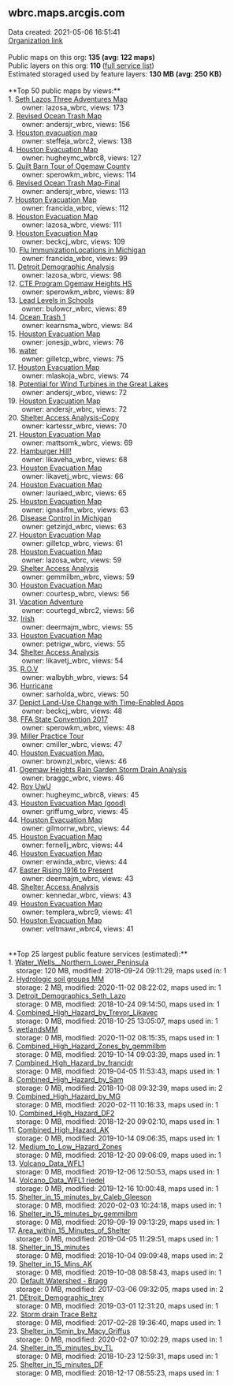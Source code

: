 <h2>wbrc.maps.arcgis.com</h2> Data created: 2021-05-06 16:51:41 <br /><a target='new' href='https://wbrc.maps.arcgis.com'>Organization link</a><br /><br />Public maps on this org: <b>135 (avg: 122 maps)</b><br />Public layers on this org: <b>110 </b>(<a target='new' href='https://services.arcgis.com/Suik55vhPUT8ZIfl/ArcGIS/rest/services'>full service list</a>)<br />Estimated storaged used by feature layers: <b>130 MB (avg: 250 KB)</b><br /><br />**Top 50 public maps by views:**<br />  1. <a target='new' href='https://www.arcgis.com/home/item.html?id=3acb3a9afa344c4aa5ddbca0f881899e'>Seth Lazos Three Adventures Map</a> <br />  &nbsp;&nbsp;&nbsp;&nbsp; &nbsp;&nbsp;owner: lazosa_wbrc, views: 173<br />  2. <a target='new' href='https://www.arcgis.com/home/item.html?id=bc563a73df8e43dc998304ab53b67a15'>Revised Ocean Trash Map</a> <br />  &nbsp;&nbsp;&nbsp;&nbsp; &nbsp;&nbsp;owner: andersjr_wbrc, views: 156<br />  3. <a target='new' href='https://www.arcgis.com/home/item.html?id=e2650f5d57024770b59d6bdcae508997'>Houston evacuation map</a> <br />  &nbsp;&nbsp;&nbsp;&nbsp; &nbsp;&nbsp;owner: steffeja_wbrc2, views: 138<br />  4. <a target='new' href='https://www.arcgis.com/home/item.html?id=805d69e407604786bdb68fdaedea9383'>Houston Evacuation Map</a> <br />  &nbsp;&nbsp;&nbsp;&nbsp; &nbsp;&nbsp;owner: hugheymc_wbrc8, views: 127<br />  5. <a target='new' href='https://www.arcgis.com/home/item.html?id=f35f189665534399afaf913d21d1493f'>Quilt Barn Tour of Ogemaw County</a> <br />  &nbsp;&nbsp;&nbsp;&nbsp; &nbsp;&nbsp;owner: sperowkm_wbrc, views: 114<br />  6. <a target='new' href='https://www.arcgis.com/home/item.html?id=325770d8081a4ab79238fdb695f50bcb'>Revised Ocean Trash Map-Final</a> <br />  &nbsp;&nbsp;&nbsp;&nbsp; &nbsp;&nbsp;owner: andersjr_wbrc, views: 113<br />  7. <a target='new' href='https://www.arcgis.com/home/item.html?id=183e415b1b2f4198afaa823186c48b1d'>Houston Evacuation Map</a> <br />  &nbsp;&nbsp;&nbsp;&nbsp; &nbsp;&nbsp;owner: francida_wbrc, views: 112<br />  8. <a target='new' href='https://www.arcgis.com/home/item.html?id=39776b60132f46ff9d00a5edcd9769dd'>Houston Evacuation Map</a> <br />  &nbsp;&nbsp;&nbsp;&nbsp; &nbsp;&nbsp;owner: lazosa_wbrc, views: 111<br />  9. <a target='new' href='https://www.arcgis.com/home/item.html?id=631b5193846241fd8f854138af3d3639'>Houston Evacuation Map</a> <br />  &nbsp;&nbsp;&nbsp;&nbsp; &nbsp;&nbsp;owner: beckcj_wbrc, views: 109<br />  10. <a target='new' href='https://www.arcgis.com/home/item.html?id=72320b6f77c24d2ca73ae877d868174f'>Flu ImmunizationLocations in Michigan</a> <br />  &nbsp;&nbsp;&nbsp;&nbsp; &nbsp;&nbsp;owner: francida_wbrc, views: 99<br />  11. <a target='new' href='https://www.arcgis.com/home/item.html?id=21c2ee7cbb364b1c97515c985fb6ff9a'>Detroit Demographic Analysis</a> <br />  &nbsp;&nbsp;&nbsp;&nbsp; &nbsp;&nbsp;owner: lazosa_wbrc, views: 98<br />  12. <a target='new' href='https://www.arcgis.com/home/item.html?id=8fe8736811604577b5c90e93db8beb49'>CTE Program Ogemaw Heights HS</a> <br />  &nbsp;&nbsp;&nbsp;&nbsp; &nbsp;&nbsp;owner: sperowkm_wbrc, views: 89<br />  13. <a target='new' href='https://www.arcgis.com/home/item.html?id=9f935b65d86c4d349cd26a5ccd9f92d8'>Lead Levels in Schools</a> <br />  &nbsp;&nbsp;&nbsp;&nbsp; &nbsp;&nbsp;owner: bulowcr_wbrc, views: 89<br />  14. <a target='new' href='https://www.arcgis.com/home/item.html?id=7c6c64151a5d41d28cd338924c66f030'>Ocean Trash 1</a> <br />  &nbsp;&nbsp;&nbsp;&nbsp; &nbsp;&nbsp;owner: kearnsma_wbrc, views: 84<br />  15. <a target='new' href='https://www.arcgis.com/home/item.html?id=91b4aaeae2eb4f00acf427b3270ec894'>Houston Evacuation Map</a> <br />  &nbsp;&nbsp;&nbsp;&nbsp; &nbsp;&nbsp;owner: jonesjp_wbrc, views: 76<br />  16. <a target='new' href='https://www.arcgis.com/home/item.html?id=c22abdbdd9dc44dca08daed4fbb32b59'>water</a> <br />  &nbsp;&nbsp;&nbsp;&nbsp; &nbsp;&nbsp;owner: gilletcp_wbrc, views: 75<br />  17. <a target='new' href='https://www.arcgis.com/home/item.html?id=aebdb3a6d0b447259aa61cadd46602f5'>Houston Evacuation Map</a> <br />  &nbsp;&nbsp;&nbsp;&nbsp; &nbsp;&nbsp;owner: mlaskoja_wbrc, views: 74<br />  18. <a target='new' href='https://www.arcgis.com/home/item.html?id=f81b8246439246f4aff8981ed4538d21'>Potential for Wind Turbines in the Great Lakes</a> <br />  &nbsp;&nbsp;&nbsp;&nbsp; &nbsp;&nbsp;owner: andersjr_wbrc, views: 72<br />  19. <a target='new' href='https://www.arcgis.com/home/item.html?id=9ac30f8672264a8a8516ac082476ecab'>Houston Evacuation Map</a> <br />  &nbsp;&nbsp;&nbsp;&nbsp; &nbsp;&nbsp;owner: andersjr_wbrc, views: 72<br />  20. <a target='new' href='https://www.arcgis.com/home/item.html?id=16b19dcdb537499399ef6c03357b70a8'>Shelter Access Analysis-Copy</a> <br />  &nbsp;&nbsp;&nbsp;&nbsp; &nbsp;&nbsp;owner: kartessr_wbrc, views: 70<br />  21. <a target='new' href='https://www.arcgis.com/home/item.html?id=6d3f7684eb0a400aafc41cc110df06b8'>Houston Evacuation Map</a> <br />  &nbsp;&nbsp;&nbsp;&nbsp; &nbsp;&nbsp;owner: mattsomk_wbrc, views: 69<br />  22. <a target='new' href='https://www.arcgis.com/home/item.html?id=1a6172c3a3f840dc8d8d097c444a11d7'>Hamburger Hill!</a> <br />  &nbsp;&nbsp;&nbsp;&nbsp; &nbsp;&nbsp;owner: likaveha_wbrc, views: 68<br />  23. <a target='new' href='https://www.arcgis.com/home/item.html?id=0ccaf0f2b73d47058ce44b0fa6d24fa5'>Houston Evacuation Map</a> <br />  &nbsp;&nbsp;&nbsp;&nbsp; &nbsp;&nbsp;owner: likavetj_wbrc, views: 66<br />  24. <a target='new' href='https://www.arcgis.com/home/item.html?id=30396cf70787459ebd77e16faedbe12a'>Houston Evacuation Map</a> <br />  &nbsp;&nbsp;&nbsp;&nbsp; &nbsp;&nbsp;owner: lauriaed_wbrc, views: 65<br />  25. <a target='new' href='https://www.arcgis.com/home/item.html?id=98b68c20f67e474ebd67ec0162e3540b'>Houston Evacuation Map</a> <br />  &nbsp;&nbsp;&nbsp;&nbsp; &nbsp;&nbsp;owner: ignasifm_wbrc, views: 63<br />  26. <a target='new' href='https://www.arcgis.com/home/item.html?id=bcd9b746cb284484a97c285dd4ec16d2'>Disease Control in Michigan</a> <br />  &nbsp;&nbsp;&nbsp;&nbsp; &nbsp;&nbsp;owner: getzinjd_wbrc, views: 63<br />  27. <a target='new' href='https://www.arcgis.com/home/item.html?id=91c5aa479fa244509db48af54dc3b894'>Houston Evacuation Map</a> <br />  &nbsp;&nbsp;&nbsp;&nbsp; &nbsp;&nbsp;owner: gilletcp_wbrc, views: 61<br />  28. <a target='new' href='https://www.arcgis.com/home/item.html?id=604d666e989347e894683ac09f31055b'>Houston Evacuation Map</a> <br />  &nbsp;&nbsp;&nbsp;&nbsp; &nbsp;&nbsp;owner: lazosa_wbrc, views: 59<br />  29. <a target='new' href='https://www.arcgis.com/home/item.html?id=98eb68cb9b3542d0b0f6076e539c57c3'>Shelter Access Analysis</a> <br />  &nbsp;&nbsp;&nbsp;&nbsp; &nbsp;&nbsp;owner: gemmilbm_wbrc, views: 59<br />  30. <a target='new' href='https://www.arcgis.com/home/item.html?id=3f01027eba28457a8693e0ce517a6cf9'>Houston Evacuation Map</a> <br />  &nbsp;&nbsp;&nbsp;&nbsp; &nbsp;&nbsp;owner: courtesp_wbrc, views: 56<br />  31. <a target='new' href='https://www.arcgis.com/home/item.html?id=ee90b46cac5841ff81e90d6b66fdb65f'>Vacation Adventure</a> <br />  &nbsp;&nbsp;&nbsp;&nbsp; &nbsp;&nbsp;owner: courtegd_wbrc2, views: 56<br />  32. <a target='new' href='https://www.arcgis.com/home/item.html?id=16584af3f51548889b0395391b979647'>Irish</a> <br />  &nbsp;&nbsp;&nbsp;&nbsp; &nbsp;&nbsp;owner: deermajm_wbrc, views: 55<br />  33. <a target='new' href='https://www.arcgis.com/home/item.html?id=1b3210696c5c40e39e51100f7bc283ff'>Houston Evacuation Map</a> <br />  &nbsp;&nbsp;&nbsp;&nbsp; &nbsp;&nbsp;owner: petrigw_wbrc, views: 55<br />  34. <a target='new' href='https://www.arcgis.com/home/item.html?id=24efa43793384cdd96000d33596029a3'>Shelter Access Analysis</a> <br />  &nbsp;&nbsp;&nbsp;&nbsp; &nbsp;&nbsp;owner: likavetj_wbrc, views: 54<br />  35. <a target='new' href='https://www.arcgis.com/home/item.html?id=013bdbf0e21847a78f0bd58977e711d1'>R.O.V</a> <br />  &nbsp;&nbsp;&nbsp;&nbsp; &nbsp;&nbsp;owner: walbybh_wbrc, views: 54<br />  36. <a target='new' href='https://www.arcgis.com/home/item.html?id=bac59e541c5c44599b52f6861fbfd264'>Hurricane</a> <br />  &nbsp;&nbsp;&nbsp;&nbsp; &nbsp;&nbsp;owner: sarholda_wbrc, views: 50<br />  37. <a target='new' href='https://www.arcgis.com/home/item.html?id=d9febb7c79e0461ca6e7ac07abe45cc7'>Depict Land-Use Change with Time-Enabled Apps</a> <br />  &nbsp;&nbsp;&nbsp;&nbsp; &nbsp;&nbsp;owner: beckcj_wbrc, views: 48<br />  38. <a target='new' href='https://www.arcgis.com/home/item.html?id=1c720d82f3ff4e60869493304d2995f3'>FFA State Convention 2017 </a> <br />  &nbsp;&nbsp;&nbsp;&nbsp; &nbsp;&nbsp;owner: sperowkm_wbrc, views: 48<br />  39. <a target='new' href='https://www.arcgis.com/home/item.html?id=031c0300a5c54735b74f306483585441'>Miller Practice Tour</a> <br />  &nbsp;&nbsp;&nbsp;&nbsp; &nbsp;&nbsp;owner: cmiller_wbrc, views: 47<br />  40. <a target='new' href='https://www.arcgis.com/home/item.html?id=bec039fa833a4746a0e7cb118ee5912b'>Houston Evacuation Map.</a> <br />  &nbsp;&nbsp;&nbsp;&nbsp; &nbsp;&nbsp;owner: brownzl_wbrc, views: 46<br />  41. <a target='new' href='https://www.arcgis.com/home/item.html?id=7de9963360434c9486e03e6e99512ab3'>Ogemaw Heights Rain Garden Storm Drain Analysis</a> <br />  &nbsp;&nbsp;&nbsp;&nbsp; &nbsp;&nbsp;owner: braggc_wbrc, views: 46<br />  42. <a target='new' href='https://www.arcgis.com/home/item.html?id=f72b94f909ad45c2b727ec7fc45dcd17'>Rov UwU</a> <br />  &nbsp;&nbsp;&nbsp;&nbsp; &nbsp;&nbsp;owner: hugheymc_wbrc8, views: 45<br />  43. <a target='new' href='https://www.arcgis.com/home/item.html?id=241ac84bb0874762970051a7c8db0123'>Houston Evacuation Map (good)</a> <br />  &nbsp;&nbsp;&nbsp;&nbsp; &nbsp;&nbsp;owner: griffumg_wbrc, views: 45<br />  44. <a target='new' href='https://www.arcgis.com/home/item.html?id=bdf7865fb1f140a29dcf18b2391320c1'>Houston Evacuation Map</a> <br />  &nbsp;&nbsp;&nbsp;&nbsp; &nbsp;&nbsp;owner: gilmorrw_wbrc, views: 44<br />  45. <a target='new' href='https://www.arcgis.com/home/item.html?id=0f4a6762f14f47f29f1af4c4842b8647'>Houston Evacuation Map </a> <br />  &nbsp;&nbsp;&nbsp;&nbsp; &nbsp;&nbsp;owner: fernellj_wbrc, views: 44<br />  46. <a target='new' href='https://www.arcgis.com/home/item.html?id=1a20511a0a3748b7964721a56d662e72'>Houston Evacuation Map</a> <br />  &nbsp;&nbsp;&nbsp;&nbsp; &nbsp;&nbsp;owner: erwinda_wbrc, views: 44<br />  47. <a target='new' href='https://www.arcgis.com/home/item.html?id=4698a865bcbd495580f825f8c241e49c'>Easter Rising 1916 to Present</a> <br />  &nbsp;&nbsp;&nbsp;&nbsp; &nbsp;&nbsp;owner: deermajm_wbrc, views: 43<br />  48. <a target='new' href='https://www.arcgis.com/home/item.html?id=f432ee535ab147e0a40543a677cc5fd7'>Shelter Access Analysis</a> <br />  &nbsp;&nbsp;&nbsp;&nbsp; &nbsp;&nbsp;owner: kennedar_wbrc, views: 43<br />  49. <a target='new' href='https://www.arcgis.com/home/item.html?id=ff1aac7b42e9491181fb13a06539d8e1'>Houston Evacuation Map</a> <br />  &nbsp;&nbsp;&nbsp;&nbsp; &nbsp;&nbsp;owner: templera_wbrc9, views: 41<br />  50. <a target='new' href='https://www.arcgis.com/home/item.html?id=abb931259fb741c199a92e205993e03e'>Houston Evacuation Map</a> <br />  &nbsp;&nbsp;&nbsp;&nbsp; &nbsp;&nbsp;owner: veltmawr_wbrc4, views: 41<br /><br /><br />**Top 25 largest public feature services (estimated):**<br /> 1. <a target='new' href='https://www.arcgis.com/home/item.html?id=b162ac2f50604645a0941c3718bc6381'>Water_Wells__Northern_Lower_Peninsula</a><br /> &nbsp;&nbsp;&nbsp;&nbsp;storage: 120 MB, modified: 2018-09-24 09:11:29, maps used in: 1<br /> 2. <a target='new' href='https://www.arcgis.com/home/item.html?id=1f05d4ed03db4811bd4f9f87378b9849'>Hydrologic soil groups MM</a><br /> &nbsp;&nbsp;&nbsp;&nbsp;storage: 2 MB, modified: 2020-11-02 08:22:02, maps used in: 1<br /> 3. <a target='new' href='https://www.arcgis.com/home/item.html?id=11f6c79b71614e55878c1e0b0c763fc6'>Detroit_Demographics_Seth_Lazo</a><br /> &nbsp;&nbsp;&nbsp;&nbsp;storage: 0 MB, modified: 2018-10-24 09:14:50, maps used in: 1<br /> 4. <a target='new' href='https://www.arcgis.com/home/item.html?id=be03050d887e455594c07d0d0f3c5643'>Combined_High_Hazard_by_Trevor_Likavec</a><br /> &nbsp;&nbsp;&nbsp;&nbsp;storage: 0 MB, modified: 2018-10-25 13:05:07, maps used in: 1<br /> 5. <a target='new' href='https://www.arcgis.com/home/item.html?id=0487bb98b8d6401d942f39c4ae704965'>wetlandsMM</a><br /> &nbsp;&nbsp;&nbsp;&nbsp;storage: 0 MB, modified: 2020-11-02 08:15:35, maps used in: 1<br /> 6. <a target='new' href='https://www.arcgis.com/home/item.html?id=186b416138d04118b4d732cb4f9ae631'>Combined_High_Hazard_Zones_by_gemmilbm</a><br /> &nbsp;&nbsp;&nbsp;&nbsp;storage: 0 MB, modified: 2019-10-14 09:03:39, maps used in: 1<br /> 7. <a target='new' href='https://www.arcgis.com/home/item.html?id=877907e43c7c42bdb373fac6afc6954c'>Combined_High_Hazard_by_francidr</a><br /> &nbsp;&nbsp;&nbsp;&nbsp;storage: 0 MB, modified: 2019-04-05 11:53:43, maps used in: 1<br /> 8. <a target='new' href='https://www.arcgis.com/home/item.html?id=9dc2fad53ad54b9cbd321f1436f107f1'>Combined_High_Hazard_by_Sam</a><br /> &nbsp;&nbsp;&nbsp;&nbsp;storage: 0 MB, modified: 2018-10-08 09:32:39, maps used in: 2<br /> 9. <a target='new' href='https://www.arcgis.com/home/item.html?id=b42b612f2f954781a80deee09deeca86'>Combined_High_Hazard_by_MG</a><br /> &nbsp;&nbsp;&nbsp;&nbsp;storage: 0 MB, modified: 2020-02-11 10:16:33, maps used in: 1<br /> 10. <a target='new' href='https://www.arcgis.com/home/item.html?id=b2d2dd5a19a546b09b8da39fa6bd38a0'>Combined_High_Hazard_DF2</a><br /> &nbsp;&nbsp;&nbsp;&nbsp;storage: 0 MB, modified: 2018-12-20 09:02:10, maps used in: 1<br /> 11. <a target='new' href='https://www.arcgis.com/home/item.html?id=0aec45cf39544cd1b572f2d31694cdf8'>Combined_High_Hazard_AK</a><br /> &nbsp;&nbsp;&nbsp;&nbsp;storage: 0 MB, modified: 2019-10-14 09:06:35, maps used in: 1<br /> 12. <a target='new' href='https://www.arcgis.com/home/item.html?id=8bd6cc341a1d481ab809bf96ddea9ef0'>Medium_to_Low_Hazard_Zones</a><br /> &nbsp;&nbsp;&nbsp;&nbsp;storage: 0 MB, modified: 2018-12-20 09:06:09, maps used in: 1<br /> 13. <a target='new' href='https://www.arcgis.com/home/item.html?id=b54c60038e5a4058881d9353667bd4da'>Volcano_Data_WFL1</a><br /> &nbsp;&nbsp;&nbsp;&nbsp;storage: 0 MB, modified: 2019-12-06 12:50:53, maps used in: 1<br /> 14. <a target='new' href='https://www.arcgis.com/home/item.html?id=7a2b9e406eb9414e9d47fb80a5944877'>Volcano_Data_WFL1 riedel</a><br /> &nbsp;&nbsp;&nbsp;&nbsp;storage: 0 MB, modified: 2019-12-16 10:00:48, maps used in: 1<br /> 15. <a target='new' href='https://www.arcgis.com/home/item.html?id=8fbaaeb1da014642b670598ba8ab2ba6'>Shelter_in_15_minutes_by_Caleb_Gleeson</a><br /> &nbsp;&nbsp;&nbsp;&nbsp;storage: 0 MB, modified: 2020-02-03 10:24:18, maps used in: 1<br /> 16. <a target='new' href='https://www.arcgis.com/home/item.html?id=d735542d956e4d02ba827e4c5c2d31d4'>Shelter_in_15_minutes_by_gemmilbm</a><br /> &nbsp;&nbsp;&nbsp;&nbsp;storage: 0 MB, modified: 2019-09-19 09:13:29, maps used in: 1<br /> 17. <a target='new' href='https://www.arcgis.com/home/item.html?id=e2d28e7156bc4deb9f74973bba718739'>Area_within_15_Minutes_of_Shelter</a><br /> &nbsp;&nbsp;&nbsp;&nbsp;storage: 0 MB, modified: 2019-04-05 11:29:51, maps used in: 1<br /> 18. <a target='new' href='https://www.arcgis.com/home/item.html?id=6c28a86826934db2868c57cfc7e6d1f3'>Shelter_in_15_minutes</a><br /> &nbsp;&nbsp;&nbsp;&nbsp;storage: 0 MB, modified: 2018-10-04 09:09:48, maps used in: 2<br /> 19. <a target='new' href='https://www.arcgis.com/home/item.html?id=8e4117079a04487291982837f5cb79a4'>Shelter_in_15_Mins_AK</a><br /> &nbsp;&nbsp;&nbsp;&nbsp;storage: 0 MB, modified: 2019-10-08 08:58:43, maps used in: 1<br /> 20. <a target='new' href='https://www.arcgis.com/home/item.html?id=eff9225cb65a45ccbba6d74ef33f3dca'>Default Watershed - Bragg</a><br /> &nbsp;&nbsp;&nbsp;&nbsp;storage: 0 MB, modified: 2017-03-06 09:32:05, maps used in: 2<br /> 21. <a target='new' href='https://www.arcgis.com/home/item.html?id=c572037145c041f5986e410ca2282cc1'>DEtroit_Demographic_trey</a><br /> &nbsp;&nbsp;&nbsp;&nbsp;storage: 0 MB, modified: 2019-03-01 12:31:20, maps used in: 1<br /> 22. <a target='new' href='https://www.arcgis.com/home/item.html?id=acd19114982a42508c3dd8b1e3ce3245'>Storm drain Trace Beltz</a><br /> &nbsp;&nbsp;&nbsp;&nbsp;storage: 0 MB, modified: 2017-02-28 19:36:40, maps used in: 1<br /> 23. <a target='new' href='https://www.arcgis.com/home/item.html?id=d1e2ecae71cb4995bf4360a948896383'>Shelter_in_15min_by_Macy_Griffus</a><br /> &nbsp;&nbsp;&nbsp;&nbsp;storage: 0 MB, modified: 2020-02-07 10:02:29, maps used in: 1<br /> 24. <a target='new' href='https://www.arcgis.com/home/item.html?id=7f954022be544c64bac51a261c8973f3'>Shelter_in_15_minutes_by_TL</a><br /> &nbsp;&nbsp;&nbsp;&nbsp;storage: 0 MB, modified: 2018-10-23 12:59:31, maps used in: 1<br /> 25. <a target='new' href='https://www.arcgis.com/home/item.html?id=74dfe3ecfe0d40bb99efb6dbecdfcb67'>Shelter_in_15_minutes_DF</a><br /> &nbsp;&nbsp;&nbsp;&nbsp;storage: 0 MB, modified: 2018-12-17 08:55:23, maps used in: 1<br />